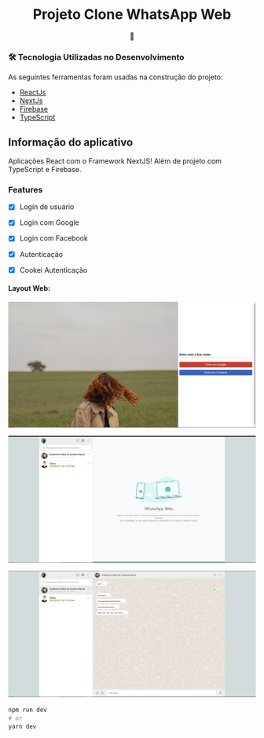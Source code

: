 <h1 align="center">Projeto Clone WhatsApp Web</h1>
<p align="center">🚀</p>


### 🛠 Tecnologia Utilizadas no Desenvolvimento 

As seguintes ferramentas foram usadas na construção do projeto:

- [ReactJs](https://pt-br.reactjs.org/docs/getting-started.html) 
- [NextJs](https://nextjs.org/docs/getting-started) 
- [Firebase](https://firebase.google.com/?hl=pt)
- [TypeScript](https://www.typescriptlang.org/docs/)

## Informação do aplicativo
Aplicações React  com o Framework NextJS! Além de projeto com  TypeScript e Firebase.

### Features

- [x] Login de usuário
- [x] Login com Google
- [x] Login com Facebook
- [x] Autenticação 
- [x] Cookei Autenticação




#### Layout Web:

![layout](https://github.com/PabloSanttana/Clone-WhatsApp-Web/blob/master/public/images/12312312.png)

![layout](https://github.com/PabloSanttana/Clone-WhatsApp-Web/blob/master/public/images/12344.png)

![layout](https://github.com/PabloSanttana/Clone-WhatsApp-Web/blob/master/public/images/12456.png)

```bash
npm run dev
# or
yarn dev
```


